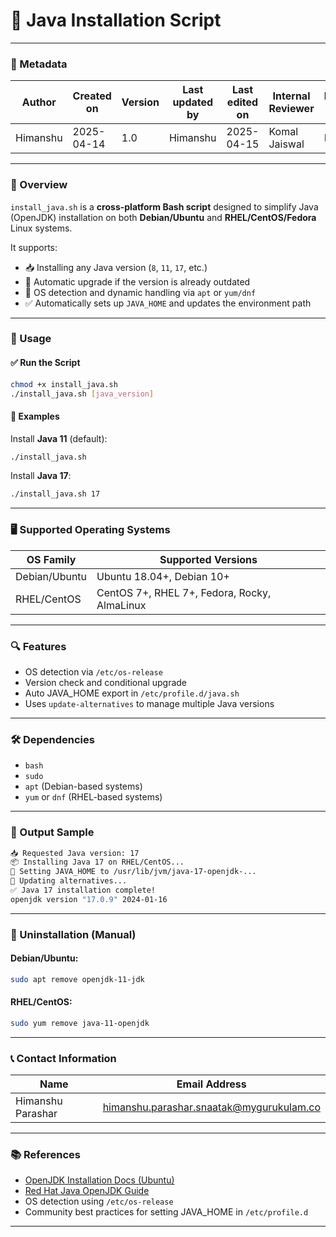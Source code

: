 
# 🧰 Java Installation Script

---

### 📄 Metadata

   | Author       | Created on | Version | Last updated by | Last edited on | Internal Reviewer | Reviewer L0 | Reviewer L1 | Reviewer L2 |
|--------------|------------|---------|------------------|----------------|-------------------|-------------|-------------|-------------|
| Himanshu     | 2025-04-14 | 1.0     | Himanshu         | 2025-04-15     | Komal Jaiswal     | Imran       | Shashi      | Mahesh kumar |                |

---

### 📘 Overview

`install_java.sh` is a **cross-platform Bash script** designed to simplify Java (OpenJDK) installation on both **Debian/Ubuntu** and **RHEL/CentOS/Fedora** Linux systems.

It supports:

- 📥 Installing any Java version (`8`, `11`, `17`, etc.)
- 🔁 Automatic upgrade if the version is already outdated
- 🧠 OS detection and dynamic handling via `apt` or `yum/dnf`
- ✅ Automatically sets up `JAVA_HOME` and updates the environment path

---

### 🚀 Usage

#### ✅ Run the Script

```bash
chmod +x install_java.sh
./install_java.sh [java_version]
```

#### 📌 Examples

Install **Java 11** (default):

```bash
./install_java.sh
```

Install **Java 17**:

```bash
./install_java.sh 17
```

---

### 🖥 Supported Operating Systems

| OS Family    | Supported Versions              |
|-------------|----------------------------------|
| Debian/Ubuntu | Ubuntu 18.04+, Debian 10+       |
| RHEL/CentOS  | CentOS 7+, RHEL 7+, Fedora, Rocky, AlmaLinux |

---

### 🔍 Features

- OS detection via `/etc/os-release`
- Version check and conditional upgrade
- Auto JAVA_HOME export in `/etc/profile.d/java.sh`
- Uses `update-alternatives` to manage multiple Java versions

---

### 🛠 Dependencies

- `bash`
- `sudo`
- `apt` (Debian-based systems)
- `yum` or `dnf` (RHEL-based systems)

---

### 🧪 Output Sample

```bash
📥 Requested Java version: 17
📦 Installing Java 17 on RHEL/CentOS...
🔧 Setting JAVA_HOME to /usr/lib/jvm/java-17-openjdk-...
🔁 Updating alternatives...
✅ Java 17 installation complete!
openjdk version "17.0.9" 2024-01-16
```

---

### 🧹 Uninstallation (Manual)

#### Debian/Ubuntu:
```bash
sudo apt remove openjdk-11-jdk
```

#### RHEL/CentOS:
```bash
sudo yum remove java-11-openjdk
```

---

### 📞 Contact Information

| Name               | Email Address                                      |
|--------------------|----------------------------------------------------|
| Himanshu Parashar  | himanshu.parashar.snaatak@mygurukulam.co          |

---

### 📚 References

- [OpenJDK Installation Docs (Ubuntu)](https://help.ubuntu.com/community/Java)
- [Red Hat Java OpenJDK Guide](https://access.redhat.com/documentation/en-us/openjdk/)
- OS detection using `/etc/os-release`
- Community best practices for setting JAVA_HOME in `/etc/profile.d`

---
